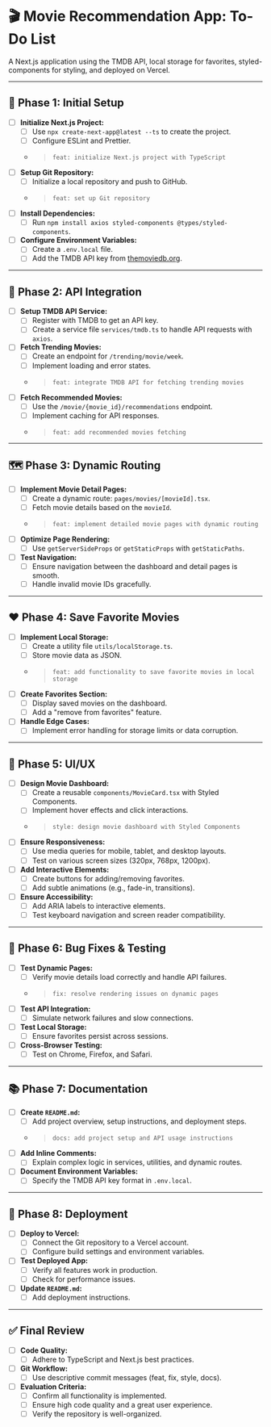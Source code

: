 # 🎬 Movie Recommendation App: To-Do List

A Next.js application using the TMDB API, local storage for favorites, styled-components for styling, and deployed on Vercel.

---

## 🚀 Phase 1: Initial Setup

-   [ ] **Initialize Next.js Project:**
    -   [ ] Use `npx create-next-app@latest --ts` to create the project.
    -   [ ] Configure ESLint and Prettier.
    -   > `feat: initialize Next.js project with TypeScript`
-   [ ] **Setup Git Repository:**
    -   [ ] Initialize a local repository and push to GitHub.
    -   > `feat: set up Git repository`
-   [ ] **Install Dependencies:**
    -   [ ] Run `npm install axios styled-components @types/styled-components`.
-   [ ] **Configure Environment Variables:**
    -   [ ] Create a `.env.local` file.
    -   [ ] Add the TMDB API key from [themoviedb.org](https://www.themoviedb.org/).

---

## 🔌 Phase 2: API Integration

-   [ ] **Setup TMDB API Service:**
    -   [ ] Register with TMDB to get an API key.
    -   [ ] Create a service file `services/tmdb.ts` to handle API requests with `axios`.
-   [ ] **Fetch Trending Movies:**
    -   [ ] Create an endpoint for `/trending/movie/week`.
    -   [ ] Implement loading and error states.
    -   > `feat: integrate TMDB API for fetching trending movies`
-   [ ] **Fetch Recommended Movies:**
    -   [ ] Use the `/movie/{movie_id}/recommendations` endpoint.
    -   [ ] Implement caching for API responses.
    -   > `feat: add recommended movies fetching`

---

## 🗺️ Phase 3: Dynamic Routing

-   [ ] **Implement Movie Detail Pages:**
    -   [ ] Create a dynamic route: `pages/movies/[movieId].tsx`.
    -   [ ] Fetch movie details based on the `movieId`.
    -   > `feat: implement detailed movie pages with dynamic routing`
-   [ ] **Optimize Page Rendering:**
    -   [ ] Use `getServerSideProps` or `getStaticProps` with `getStaticPaths`.
-   [ ] **Test Navigation:**
    -   [ ] Ensure navigation between the dashboard and detail pages is smooth.
    -   [ ] Handle invalid movie IDs gracefully.

---

## ❤️ Phase 4: Save Favorite Movies

-   [ ] **Implement Local Storage:**
    -   [ ] Create a utility file `utils/localStorage.ts`.
    -   [ ] Store movie data as JSON.
    -   > `feat: add functionality to save favorite movies in local storage`
-   [ ] **Create Favorites Section:**
    -   [ ] Display saved movies on the dashboard.
    -   [ ] Add a "remove from favorites" feature.
-   [ ] **Handle Edge Cases:**
    -   [ ] Implement error handling for storage limits or data corruption.

---

## 🎨 Phase 5: UI/UX

-   [ ] **Design Movie Dashboard:**
    -   [ ] Create a reusable `components/MovieCard.tsx` with Styled Components.
    -   [ ] Implement hover effects and click interactions.
    -   > `style: design movie dashboard with Styled Components`
-   [ ] **Ensure Responsiveness:**
    -   [ ] Use media queries for mobile, tablet, and desktop layouts.
    -   [ ] Test on various screen sizes (320px, 768px, 1200px).
-   [ ] **Add Interactive Elements:**
    -   [ ] Create buttons for adding/removing favorites.
    -   [ ] Add subtle animations (e.g., fade-in, transitions).
-   [ ] **Ensure Accessibility:**
    -   [ ] Add ARIA labels to interactive elements.
    -   [ ] Test keyboard navigation and screen reader compatibility.

---

## 🐞 Phase 6: Bug Fixes & Testing

-   [ ] **Test Dynamic Pages:**
    -   [ ] Verify movie details load correctly and handle API failures.
    -   > `fix: resolve rendering issues on dynamic pages`
-   [ ] **Test API Integration:**
    -   [ ] Simulate network failures and slow connections.
-   [ ] **Test Local Storage:**
    -   [ ] Ensure favorites persist across sessions.
-   [ ] **Cross-Browser Testing:**
    -   [ ] Test on Chrome, Firefox, and Safari.

---

## 📚 Phase 7: Documentation

-   [ ] **Create `README.md`:**
    -   [ ] Add project overview, setup instructions, and deployment steps.
    -   > `docs: add project setup and API usage instructions`
-   [ ] **Add Inline Comments:**
    -   [ ] Explain complex logic in services, utilities, and dynamic routes.
-   [ ] **Document Environment Variables:**
    -   [ ] Specify the TMDB API key format in `.env.local`.

---

## 🚀 Phase 8: Deployment

-   [ ] **Deploy to Vercel:**
    -   [ ] Connect the Git repository to a Vercel account.
    -   [ ] Configure build settings and environment variables.
-   [ ] **Test Deployed App:**
    -   [ ] Verify all features work in production.
    -   [ ] Check for performance issues.
-   [ ] **Update `README.md`:**
    -   [ ] Add deployment instructions.

---

## ✅ Final Review

-   [ ] **Code Quality:**
    -   [ ] Adhere to TypeScript and Next.js best practices.
-   [ ] **Git Workflow:**
    -   [ ] Use descriptive commit messages (feat, fix, style, docs).
-   [ ] **Evaluation Criteria:**
    -   [ ] Confirm all functionality is implemented.
    -   [ ] Ensure high code quality and a great user experience.
    -   [ ] Verify the repository is well-organized.